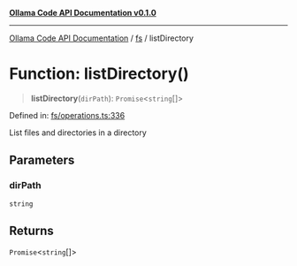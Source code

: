 [**Ollama Code API Documentation v0.1.0**](../../README.md)

***

[Ollama Code API Documentation](../../modules.md) / [fs](../README.md) / listDirectory

# Function: listDirectory()

> **listDirectory**(`dirPath`): `Promise`\<`string`[]\>

Defined in: [fs/operations.ts:336](https://github.com/erichchampion/ollama-code/blob/71525b68c65a1139d08d5a868e15d1644edd30d9/ollama-code/src/fs/operations.ts#L336)

List files and directories in a directory

## Parameters

### dirPath

`string`

## Returns

`Promise`\<`string`[]\>
